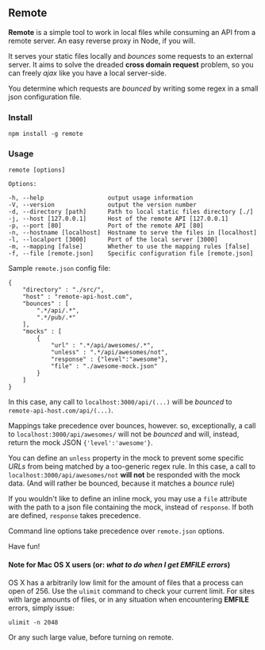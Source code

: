 ## Remote

**Remote** is a simple tool to work in local files while consuming an API from a remote server. An easy reverse proxy in Node, if you will.

It serves your static files locally and *bounces* some requests to an external server. It aims to solve the dreaded **cross domain request** problem, so you can freely *ajax* like you have a local server-side.

You determine which requests are *bounced* by writing some regex in a small json configuration file. 

### Install

	npm install -g remote

### Usage

	remote [options]

	Options:

    -h, --help                  output usage information
    -V, --version               output the version number
    -d, --directory [path]      Path to local static files directory [./]
    -j, --host [127.0.0.1]      Host of the remote API [127.0.0.1]
    -p, --port [80]             Port of the remote API [80]
    -n, --hostname [localhost]  Hostname to serve the files in [localhost]
    -l, --localport [3000]      Port of the local server [3000]
    -m, --mapping [false]       Whether to use the mapping rules [false]
    -f, --file [remote.json]    Specific configuration file [remote.json]

Sample `remote.json` config file:

	{
		"directory" : "./src/",
		"host" : "remote-api-host.com",
		"bounces" : [
		    ".*/api/.*",
		    ".*/pub/.*"
		],
		"mocks" : [
			{	
				"url" : ".*/api/awesomes/.*",
				"unless" : ".*/api/awesomes/not",
				"response" : {"level":"awesome"},
				"file" : "./awesome-mock.json"
			}
		]
	}

In this case, any call to `localhost:3000/api/(...)` will be *bounced* to `remote-api-host.com/api/(...)`.

Mappings take precedence over bounces, however. so, exceptionally, a call to `localhost:3000/api/awesomes/` will not be *bounced* and will, instead, return the mock JSON `{'level':'awesome'}`.

You can define an `unless` property in the mock to prevent some specific *URLs* from being matched by a too-generic regex rule. In this case, a call to `localhost:3000/api/awesomes/not` **will not** be responded with the mock data. (And will rather be bounced, because it matches a *bounce* rule)

If you wouldn't like to define an inline mock, you may use a `file` attribute with the path to a json file containing the mock, instead of `response`. If both are defined, `response` takes precedence.

Command line options take precedence over `remote.json` options.

Have fun!


#### Note for Mac OS X users (or: *what to do when I get EMFILE errors*)

OS X has a arbitrarily low limit for the amount of files that a process can open of 256.
Use the `ulimit` command to check your current limit.
For sites with large amounts of files, or in any situation when encountering **EMFILE** errors, simply issue:

    ulimit -n 2048

Or any such large value, before turning on remote.